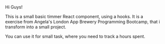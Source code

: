 Hi Guys!

This is a small basic timmer React component, using a hooks. It is a exercise from Angela's London App Brewery Programming Bootcamp, that i transform into a small project.

You can use it for small task, where you need to track a hours spent.
